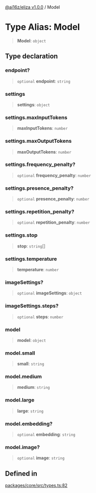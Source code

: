 [@ai16z/eliza v1.0.0](../index.md) / Model

# Type Alias: Model

> **Model**: `object`

## Type declaration

### endpoint?

> `optional` **endpoint**: `string`

### settings

> **settings**: `object`

### settings.maxInputTokens

> **maxInputTokens**: `number`

### settings.maxOutputTokens

> **maxOutputTokens**: `number`

### settings.frequency_penalty?

> `optional` **frequency_penalty**: `number`

### settings.presence_penalty?

> `optional` **presence_penalty**: `number`

### settings.repetition_penalty?

> `optional` **repetition_penalty**: `number`

### settings.stop

> **stop**: `string`[]

### settings.temperature

> **temperature**: `number`

### imageSettings?

> `optional` **imageSettings**: `object`

### imageSettings.steps?

> `optional` **steps**: `number`

### model

> **model**: `object`

### model.small

> **small**: `string`

### model.medium

> **medium**: `string`

### model.large

> **large**: `string`

### model.embedding?

> `optional` **embedding**: `string`

### model.image?

> `optional` **image**: `string`

## Defined in

[packages/core/src/types.ts:82](https://github.com/ai16z/eliza/blob/main/packages/core/src/types.ts#L82)
